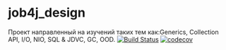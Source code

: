 # job4j_design
Проект направленный на изучений таких тем как:Generics, Collection API, I/O, NIO, SQL & JDVC, GC, OOD.
[![Build Status](https://app.travis-ci.com/shabelnikilya/jobj4_design.svg?branch=master)](https://app.travis-ci.com/shabelnikilya/jobj4_design)
[![codecov](https://codecov.io/gh/shabelnikilya/job4j_design/branch/master/graph/badge.svg?token=N3MNiHRGUG)](https://codecov.io/gh/shabelnikilya/job4j_design)
